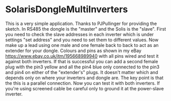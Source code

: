 # SolarisDongleMultiInverters

This is a very simple application. Thanks to PJPullinger for providing the sketch.
In RS485 the dongle is the "master" and the Solis is the "slave".
First you need to check the slave addresses in each inverter which is under settings "set address" and you need to set them to different values.
Now make up a lead using one male and one female back to back to act as an extender for your dongle. Colours and pins as shown in my eBay https://www.ebay.co.uk/itm/195668989940 with all pins wired and test it against both inverters.
If that is successful you can add a second female plug with the pin3 yellow and all the pin4 blue only connected to the pin3 and pin4 on either of the "extender's" plugs. It doesn't matter which and depends only on where your inverters and dongle are. The key point is that the this is a parallel connection.
Now you can test it with both inverters. If you're using screened cable be careful only to ground it at the power-slave inverter.
